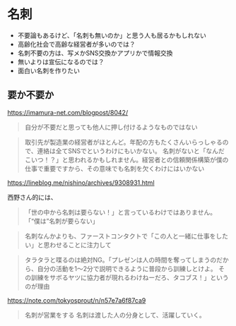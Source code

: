 
# 名刺

- 不要論もあるけど、「名刺も無いのか」と思う人も居るかもしれない
- 高齢化社会で高齢な経営者が多いのでは？
- 名刺不要の方は、写メかSNS交換かアプリかで情報交換
- 無いよりは宣伝になるのでは？
- 面白い名刺を作りたい


## 要か不要か

https://imamura-net.com/blogpost/8042/  

> 自分が不要だと思っても他人に押し付けるようなものではない

> 取引先が製造業の経営者がほとんど。年配の方もたくさんいらっしゃるので、連絡は全てSNSでというわけにもいかない。
> 名刺がないと「なんだこいつ！？」と思われるかもしれません。経営者との信頼関係構築が僕の仕事で重要ですから、その意味でも名刺を欠くわけにはいかない


https://lineblog.me/nishino/archives/9308931.html

西野さん的には、

> 「世の中から名刺は要らない！」と言っているわけではありません。
> 「“僕は”名刺が要らない」

> 名刺なんかよりも、ファーストコンタクトで「この人と一緒に仕事をしたい」と思わせることに注力して

> タラタラと喋るのは絶対NG。「プレゼンは人の時間を奪ってしまうのだから、自分の活動を1～2分で説明できるように普段から訓練しとけよ。
> その訓練をサボるヤツに協力者が現れるわけねーだろ、タコブス！」というのが理由

https://note.com/tokyosprout/n/n57e7a6f87ca9  

> 名刺が営業をする
> 名刺は渡した人の分身として、活躍していく。



